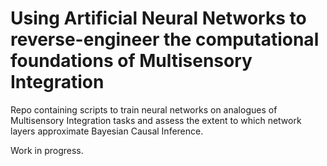# Using Artificial Neural Networks to reverse-engineer the computational foundations of Multisensory Integration
Repo containing scripts to train neural networks on analogues of Multisensory Integration tasks and assess the extent to which network layers approximate Bayesian Causal Inference.

Work in progress.
